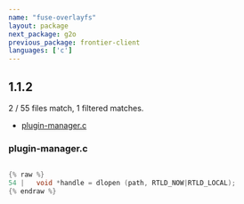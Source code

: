 ```yaml
---
name: "fuse-overlayfs"
layout: package
next_package: g2o
previous_package: frontier-client
languages: ['c']
---
```

## 1.1.2
2 / 55 files match, 1 filtered matches.

 - [plugin-manager.c](#plugin-managerc)

### plugin-manager.c

```c

{% raw %}
54 |   void *handle = dlopen (path, RTLD_NOW|RTLD_LOCAL);
{% endraw %}

```